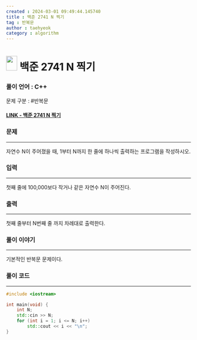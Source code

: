 ```yaml
---
created : 2024-03-01 09:49:44.145740
title : 백준 2741 N 찍기
tag : 반복문
author : taehyeok
category : algorithm
---
```

# <img src="https://d2gd6pc034wcta.cloudfront.net/tier/1.svg" width="30" height="40"> 백준 2741 N 찍기


### 풀이 언어 : C++

문제 구분 : #반복문
#### [LINK - 백준 2741 N 찍기](https://www.acmicpc.net/problem/)

### 문제

<hr>


자연수 N이 주어졌을 때, 1부터 N까지 한 줄에 하나씩 출력하는 프로그램을 작성하시오.

### 입력

<hr>


첫째 줄에 100,000보다 작거나 같은 자연수 N이 주어진다.
### 출력

<hr>


첫째 줄부터 N번째 줄 까지 차례대로 출력한다.
### 풀이 이야기

<hr>


기본적인 반복문 문제이다.


### 풀이 코드

<hr>


``` c++
#include <iostream>

int main(void) {
    int N;
    std::cin >> N;
    for (int i = 1; i <= N; i++)
        std::cout << i << "\n";
}
```
